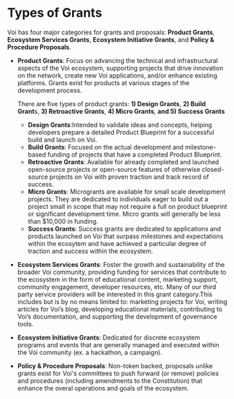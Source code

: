 # Types of Grants 

Voi has four major categories for grants and proposals: **Product Grants**, **Ecosystem Services Grants**, **Ecosystem Initiative Grants**, and **Policy & Procedure Proposals**. 

* **Product Grants**: Focus on advancing the technical and infrastructural aspects of the Voi ecosystem, supporting projects that drive innovation on the network, create new Voi applications, and/or enhance existing platforms. Grants exist for products at various stages of the development process.


   There are five types of product grants: **1) Design Grants**, **2) Build Grant**s, **3) Retroactive Grants**, **4) Micro Grants**, **and 5) Success Grants**
   
    * **Design Grants**:Intended to validate ideas and concepts, helping developers prepare a detailed Product Blueprint for a successful build and launch on Voi.
    * **Build Grants**: Focused on the actual development and milestone-based funding of projects that have a completed Product Blueprint.
    * **Retroactive Grants**: Available for already completed and launched open-source projects or open-source features of otherwise closed-source projects on Voi with proven traction and track record of success.
    * **Micro Grants**: Microgrants are available for small scale development projects. They are dedicated to individuals eager to build out a project small in scope that may not require a full on product blueprint or significant development time. Micro grants will generally be less than $10,000 in funding. 
    * **Success Grants**: Success grants are dedicated to applications and products launched on Voi that surpass milestones and expectations within the ecosytem and have achieved a particular degree of traction and success within the ecosystem. 
     
* **Ecosystem Services Grants**: Foster the growth and sustainability of the broader Voi community, providing funding for services that contribute to the ecosystem in the form of educational content, marketing support, community engagement, developer resources, etc. Many of our third party service providers will be interested in this grant category.This includes but is by no means limited to: marketing projects for Voi, writing articles for Voi’s blog, developing educational materials, contributing to Voi’s documentation, and supporting the development of governance tools. 
  
* **Ecosystem Initiative Grants**: Dedicated for discrete ecosystem programs and events that are generally managed and executed within the Voi community (ex. a hackathon, a campaign).
  
* **Policy & Procedure Proposals**: Non-token backed, proposals unlike grants exist for Voi's committees to push forward (or remove) policies and procedures (including amendments to the Constitution) that enhance the overal operations and goals of the ecosystem.
   
